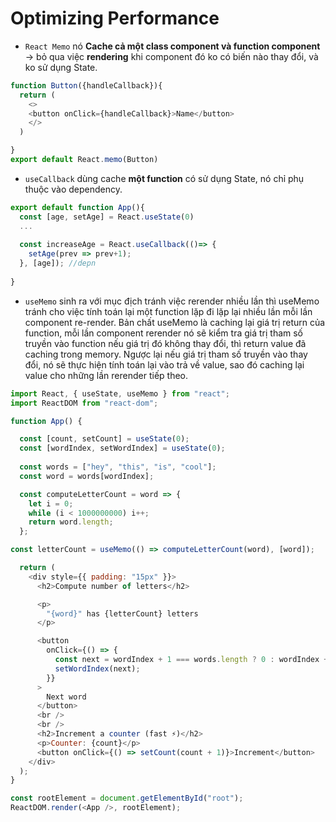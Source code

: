 # Optimizing Performance

- `React Memo` nó **Cache cả một class component và function component** -> bỏ qua việc **rendering** khi component đó ko có biến nào thay đổi, và ko sử dụng State.
```js
function Button({handleCallback}){
  return (
    <>
    <button onClick={handleCallback}>Name</button>
    </>
  )

}
export default React.memo(Button)
```

- `useCallback` dùng cache **một function** có sử dụng State, nó chỉ phụ thuộc vào dependency.

```js
export default function App(){
  const [age, setAge] = React.useState(0)
  ...
  
  const increaseAge = React.useCallback(()=> {
    setAge(prev => prev+1);
  }, [age]); //depn
  
}

```
- `useMemo` sinh ra với mục địch tránh việc rerender nhiều lần thì useMemo tránh cho việc tính toán lại một function lặp đi lặp lại nhiều lần mỗi lần component re-render. Bản chất useMemo là caching lại giá trị return của function, mỗi lần component rerender nó sẽ kiểm tra giá trị tham số truyền vào function nếu giá trị đó không thay đổi, thì return value đã caching trong memory. Ngược lại nếu giá trị tham số truyền vào thay đổi, nó sẽ thực hiện tính toán lại vào trả về value, sao đó caching lại value cho những lần rerender tiếp theo.

```js
import React, { useState, useMemo } from "react";
import ReactDOM from "react-dom";

function App() {

  const [count, setCount] = useState(0);
  const [wordIndex, setWordIndex] = useState(0);
  
  const words = ["hey", "this", "is", "cool"];
  const word = words[wordIndex];

  const computeLetterCount = word => {
    let i = 0;
    while (i < 1000000000) i++;
    return word.length;
  };

const letterCount = useMemo(() => computeLetterCount(word), [word]);

  return (
    <div style={{ padding: "15px" }}>
      <h2>Compute number of letters</h2>

      <p>
        "{word}" has {letterCount} letters
      </p>

      <button
        onClick={() => {
          const next = wordIndex + 1 === words.length ? 0 : wordIndex + 1;
          setWordIndex(next);
        }}
      >
        Next word
      </button>
      <br />
      <br />
      <h2>Increment a counter (fast ⚡️)</h2>
      <p>Counter: {count}</p>
      <button onClick={() => setCount(count + 1)}>Increment</button>
    </div>
  );
}

const rootElement = document.getElementById("root");
ReactDOM.render(<App />, rootElement);


```


